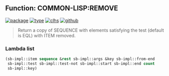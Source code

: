 ## Function: COMMON-LISP:REMOVE
[![package](https://img.shields.io/badge/Package-COMMON--LISP-5f9ea0.svg?style=social&colorA=999999)](../) [![type](https://img.shields.io/badge/Type-Function-5f9ea0.svg?style=social&colorA=999999)](../#function) [![clhs](https://img.shields.io/badge/CLHS-REMOVE-5f9ea0.svg?style=social&colorA=999999)](http://www.lispworks.com/documentation/HyperSpec/Body/f_rm_rm.htm) [![github](https://img.shields.io/badge/GitHub-View_the_source-5f9ea0.svg?style=social&colorA=999999&logo=github)](https://github.com/sbcl/sbcl/blob/master/src/code/seq.lisp/) 

> Return a copy of SEQUENCE with elements satisfying the test (default is
> EQL) with ITEM removed.

### Lambda list
```cl
(sb-impl::item sequence &rest sb-impl::args &key sb-impl::from-end
 sb-impl::test sb-impl::test-not sb-impl::start sb-impl::end count
 sb-impl::key)
```
